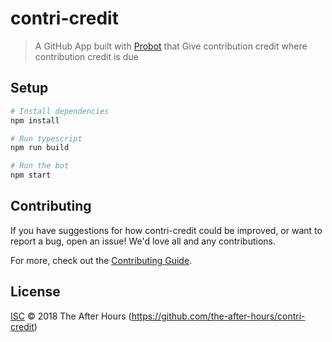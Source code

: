 # contri-credit

> A GitHub App built with [Probot](https://github.com/probot/probot) that Give contribution credit where contribution credit is due

## Setup

```sh
# Install dependencies
npm install

# Run typescript
npm run build

# Run the bot
npm start
```

## Contributing

If you have suggestions for how contri-credit could be improved, or want to report a bug, open an issue! We'd love all and any contributions.

For more, check out the [Contributing Guide](CONTRIBUTING.md).

## License

[ISC](LICENSE) © 2018 The After Hours <undefined> (https://github.com/the-after-hours/contri-credit)

